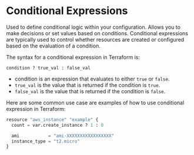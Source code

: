 # Conditional Expressions
Used to define conditional logic within your configuration. Allows you to make decisions or set values based on conditions. Conditional expressions 
are typically used to control whether resources are created or configured based on the evaluation of a condition.

The syntax for a conditional expression in Terraform is:
```console
condition ? true_val : false_val
```
- condition is an expression that evaluates to either ```true``` or ```false```.
- ```true_val``` is the value that is returned if the condition is ```true```.
- ```false_val``` is the value that is returned if the condition is ```false```.

Here are some common use case are examples of how to use conditional expression in Terraform:

```python
resource "aws_instance" "example" {
  count = var.create_instance ? 1 : 0

  ami           = "ami-XXXXXXXXXXXXXXXXX"
  instance_type = "t2.micro"
}
```

